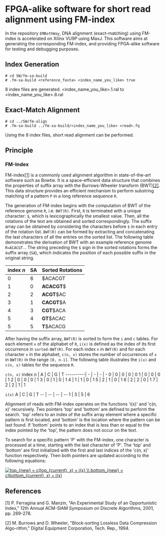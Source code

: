 # FPGA-alike software for short read alignment using FM-index 

In the repository `EMBothWay`, DNA alignment (exact-matching) using FM-index is accelerated on Xilinx VU9P using MaxJ. This software aims at generating the corresponding FM-index, and providing FPGA-alike software for testing and debugging purposes.

## Index Generation
```
# cd SW/fm-sa-build
# .fm-sa-build <reference_fasta> <index_name_you_like> true
```
8 index files are generated. <index_name_you_like>.1.ral to <index_name_you_like>.8.ral

## Exact-Match Alignment
```
# cd ../SW/fm-align
# .fm-sa-build ../fm-sa-build/<index_name_you_like> <read>.fq
```
Using the 8 index files, short read alignment can be performed.

## Principle
### FM-Index
FM-index[[1]](#1) is a commonly used alignment algorithm in state-of-the-art software such as Bowtie. It is a space-efficient data structure that combines the properties of suffix array with the Burrows-Wheeler transform (BWT)[[2]](#2). This data structure provides an efficient mechanism to perform substring matching of a pattern `P` in a long reference sequence `R`. 

The generation of FM-index begins with the computation of BWT of the reference genome `R`, i.e. `BWT(R)`.
First, `R` is terminated with a unique character: `$`, which is lexicographically the smallest value. Then, all the rotations of the text are obtained and sorted correspondingly. The suffix array can be obtained by considering the characters before `$` in each entry of the rotation list. `BWT(R)` can be formed by extracting and concatenating the last characters of all the entries on the sorted list. The following table demonstrates the derivation of BWT with an example reference genome `R=ACACGT.`. The string preceding the `$` sign in the sorted rotations forms the suffix array (`SA`), which indicates the position of each possible suffix in the original string.

index *n* | SA | Sorted Rotations
------| ---| -----------
0 | 6 |  $ACACGT
1 | 0 |  **ACACGT**$
2 | 2 |  **ACGT**$AC
3 | 1 |  **CACGT**$A
4 | 3 |  **CGT**$ACA
5 | 4 |  **GT**$ACAC
5 | 5 |  **T**$ACACG

After having the suffix array, `BWT(R)` is sorted to form the `i` and `c` tables. For each element `x` of the alphabet of `R`, `i(x)` is defined as the index of its first occurrence in `sorted-BWT(R)`. For each index `n` in `BWT(R)` and for each character `x` in the alphabet, `c(n, x)` stores the number of occurrences of `x` in `BWT(R)` in the range `[0, n-1]`. The following table illustrates the `i(x)` and `c(n, x)` tables for the sequence `R`.

`c(n, x)`
index *n* | A | C | G | T
----------| - | - | - | -
0 | 0 | 0 | 0 | 0
1 | 0 | 0 | 0 | 1
2 | 0 | 0 | 0 | 1
3 | 0 | 1 | 0 | 1
4 | 1 | 1 | 0 | 1
5 | 2 | 1 | 0 | 1
6 | 2 | 2 | 0 | 1
7 | 2 | 2 | 1 | 1

`i(x)`
A | C | G | T
-- | -- | -- | --
1 | 3 | 5 | 6

Alignment of reads with FM-index operates on the functions 'i(x)' and 'c(n, x)' recursively. Two pointers 'top' and 'bottom' are defined to perform the search. 'top' refers to an index of the suffix array element where a specific pattern is first located, and 'bottom' is the location where the pattern can be last found. If 'bottom' points to an index that is less than or equal to the index pointed by the 'top', the pattern does not occur on the text.

To search for a specific pattern 'P' with the FM-index, one character is processed at a time, starting with the last character of 'P'. The 'top' and 'bottom' are first initialized with the first and last indices of the 'c(n, x)' function respectively. Then both pointers are updated according to the following equations:

<a href="https://www.codecogs.com/eqnedit.php?latex=top_{new}&space;=&space;c(top_{current},&space;x)&space;&plus;&space;i(x)&space;\\&space;bottom_{new}&space;=&space;c(bottom_{current},&space;x)&space;&plus;&space;i(x)" target="_blank"><img src="https://latex.codecogs.com/gif.latex?top_{new}&space;=&space;c(top_{current},&space;x)&space;&plus;&space;i(x)&space;\\&space;bottom_{new}&space;=&space;c(bottom_{current},&space;x)&space;&plus;&space;i(x)" title="top_{new} = c(top_{current}, x) + i(x) \\ bottom_{new} = c(bottom_{current}, x) + i(x)" /></a>

## References
<a id="1">[1]</a> 
 P. Ferragina and G. Manzin,
"An Experimental Study of an Opportunistic Index,"
12th Annual ACM-SIAM Symposium on Discrete Algorithms, 2001, pp. 269-278.

<a id="2">[2]</a> 
M. Burrows and D. Wheeler,
"Block-sorting Lossless Data Compression Algo-rithm,"
Digital Equipment Corporation, Tech. Rep., 1994.
